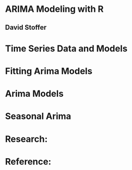 # ARIMA Modeling with R
## David Stoffer

# Time Series Data and Models

# Fitting Arima Models

# Arima Models

# Seasonal Arima

# Research:

# Reference:
